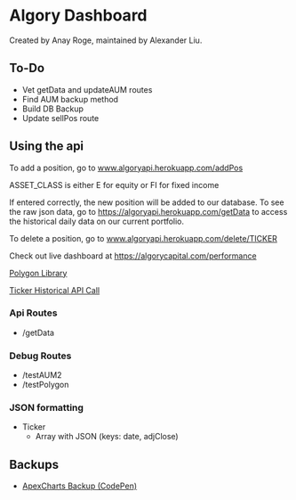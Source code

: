 # Algory Dashboard

Created by Anay Roge, maintained by Alexander Liu.

## To-Do

- Vet getData and updateAUM routes
- Find AUM backup method
- Build DB Backup
- Update sellPos route

## Using the api

To add a position, go to www.algoryapi.herokuapp.com/addPos

ASSET_CLASS is either E for equity or FI for fixed income

If entered correctly, the new position will be added to our database. To see the raw json data, go to https://algoryapi.herokuapp.com/getData to access the historical daily data on our current portfolio.

To delete a position, go to www.algoryapi.herokuapp.com/delete/TICKER

Check out live dashboard at https://algorycapital.com/performance

[Polygon Library](https://www.npmjs.com/package/@polygon.io/client-js?ref=polygon.io)

[Ticker Historical API Call](https://polygon.io/docs/stocks/get_v2_aggs_ticker__stocksticker__range__multiplier___timespan___from___to)

### Api Routes

- /getData

### Debug Routes

- /testAUM2
- /testPolygon

### JSON formatting

- Ticker
  - Array with JSON (keys: date, adjClose)

## Backups

- [ApexCharts Backup (CodePen)](https://codepen.io/Fobertree/pen/BaegMKY)
